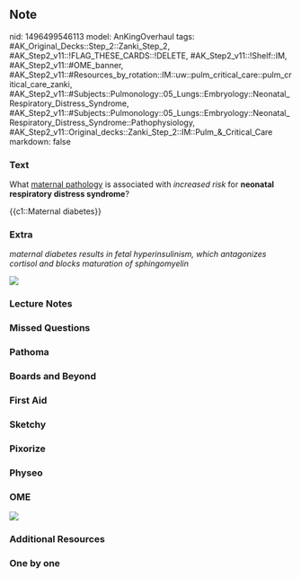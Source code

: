 ## Note
nid: 1496499546113
model: AnKingOverhaul
tags: #AK_Original_Decks::Step_2::Zanki_Step_2, #AK_Step2_v11::!FLAG_THESE_CARDS::!DELETE, #AK_Step2_v11::!Shelf::IM, #AK_Step2_v11::#OME_banner, #AK_Step2_v11::#Resources_by_rotation::IM::uw::pulm_critical_care::pulm_critical_care_zanki, #AK_Step2_v11::#Subjects::Pulmonology::05_Lungs::Embryology::Neonatal_Respiratory_Distress_Syndrome, #AK_Step2_v11::#Subjects::Pulmonology::05_Lungs::Embryology::Neonatal_Respiratory_Distress_Syndrome::Pathophysiology, #AK_Step2_v11::Original_decks::Zanki_Step_2::IM::Pulm_&_Critical_Care
markdown: false

### Text
What <u>maternal pathology</u> is associated with <i>increased
risk</i> for <b>neonatal respiratory distress syndrome</b>?
<div>
  {{c1::Maternal diabetes}}
</div>

### Extra
<i>maternal diabetes results in fetal hyperinsulinism, which
antagonizes cortisol and blocks maturation of sphingomyelin</i>
<div>
  <i><img src="paste-99866579566900.jpg"></i>
</div>

### Lecture Notes


### Missed Questions


### Pathoma


### Boards and Beyond


### First Aid


### Sketchy


### Pixorize


### Physeo


### OME
<div class="ome-widget">
  <a href="https://onlinemeded.org?ref=anki"><img src=
  "_OME_AnkiFlashcards_General_4.png"></a>
</div>

### Additional Resources


### One by one

